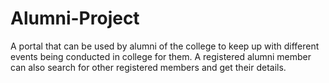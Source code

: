 # Alumni-Project

A portal that can be used by alumni of the college to keep up with different events being conducted in college for them.
A registered alumni member can also search for other registered members and get their details.
